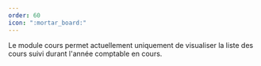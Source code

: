 ```yaml
---
order: 60
icon: ":mortar_board:"
---
```


Le module cours permet actuellement uniquement de visualiser la liste des cours suivi durant l'année comptable en cours.
